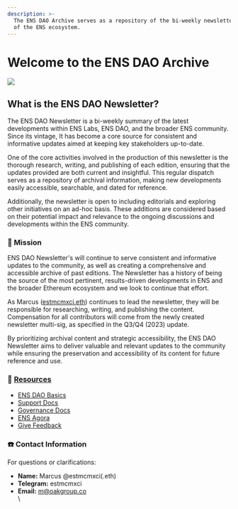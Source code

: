 ```yaml
---
description: >-
  The ENS DAO Archive serves as a repository of the bi-weekly newsletter digest
  of the ENS ecosystem.
---
```


# Welcome to the ENS DAO Archive

![](https://github.com/estmcmxci/ens-dao-newsletter/assets/81047229/f1878b39-4d56-4f66-b46a-e359901cef2f)

## What is the ENS DAO Newsletter?

The ENS DAO Newsletter is a bi-weekly summary of the latest developments within ENS Labs, ENS DAO, and the broader ENS community. Since its vintage, It has become a core source for consistent and informative updates aimed at keeping key stakeholders up-to-date.

One of the core activities involved in the production of this newsletter is the thorough research, writing, and publishing of each edition, ensuring that the updates provided are both current and insightful. This regular dispatch serves as a repository of archival information, making new developments easily accessible, searchable, and dated for reference.

Additionally, the newsletter is open to including editorials and exploring other initiatives on an ad-hoc basis. These additions are considered based on their potential impact and relevance to the ongoing discussions and developments within the ENS community.



### 📌 Mission

ENS DAO Newsletter's will continue to serve consistent and informative updates to the community, as well as creating a comprehensive and accessible archive of past editions. The Newsletter has a history of being the source of the most pertinent, results-driven developments in ENS and the broader Ethereum ecosystem and we look to continue that effort.

As Marcus ([estmcmxci.eth](https://ens.app/estmcmxci.eth)) continues to lead the newsletter, they will be responsible for researching, writing, and publishing the content. Compensation for all contributors will come from the newly created newsletter multi-sig, as specified in the Q3/Q4 (2023) update.

By prioritizing archival content and strategic accessibility, the ENS DAO Newsletter aims to deliver valuable and relevant updates to the community while ensuring the preservation and accessibility of its content for future reference and use.



### 📝 [Resources](https://ensdao.org/)

* [ENS DAO Basics](https://basics.ensdao.org/)
* [Support Docs](https://support.ens.domains/docs)
* [Governance Docs](https://docs.ens.domains/v/governance/)
* [ENS Agora](https://agora.ensdao.org/)
* [Give Feedback](https://ens.canny.io)



### ☎️ Contact Information

For questions or clarifications:

* **Name:** Marcus @estmcmxci(.eth)
* **Telegram:** estmcmxci
* **Email:** m@oakgroup.co\
  \


##
